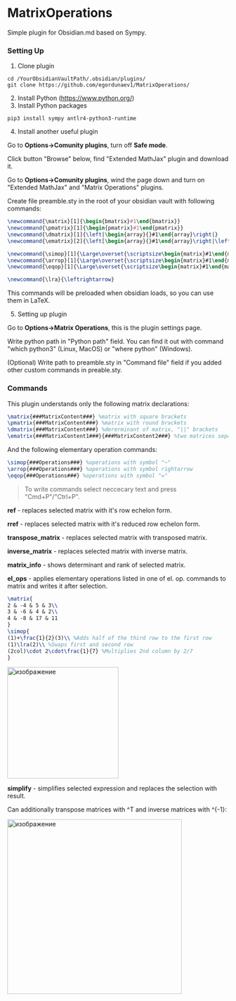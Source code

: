 # MatrixOperations
Simple plugin for Obsidian.md based on Sympy.

### Setting Up
1. Clone plugin
```
cd /YourObsidianVaultPath/.obsidian/plugins/
git clone https://github.com/egordunaev1/MatrixOperations/
```
2. Install Python (https://www.python.org/)
3. Install Python packages
```
pip3 install sympy antlr4-python3-runtime
```
4. Install another useful plugin

Go to **Options->Comunity plugins**, turn off **Safe mode**.

Click button "Browse" below, find "Extended MathJax" plugin and download it.

Go to **Options->Comunity plugins**, wind the page down and turn on "Extended MathJax" and "Matrix Operations" plugins.

Create file preamble.sty in the root of your obsidian vault with following commands:
```LaTeX
\newcommand{\matrix}[1]{\begin{bmatrix}#1\end{bmatrix}}
\newcommand{\pmatrix}[1]{\begin{pmatrix}#1\end{pmatrix}}  
\newcommand{\dmatrix}[1]{\left|\begin{array}{}#1\end{array}\right|}
\newcommand{\ematrix}[2]{\left[\begin{array}{}#1\end{array}\right|\left.\begin{array}{}#2\end{array}\right]}

\newcommand{\simop}[1]{\Large\overset{\scriptsize\begin{matrix}#1\end{matrix}}{\sim}\normalsize}
\newcommand{\arrop}[1]{\Large\overset{\scriptsize\begin{matrix}#1\end{matrix}}{\longrightarrow}\normalsize}
\newcommand{\eqop}[1]{\Large\overset{\scriptsize\begin{matrix}#1\end{matrix}}{=}\normalsize}

\newcommand{\lra}{\leftrightarrow}
```

This commands will be preloaded when obsidian loads, so you can use them in LaTeX.

5. Setting up plugin

Go to **Options->Matrix Operations**, this is the plugin settings page.

Write python path in "Python path" field. You can find it out with command "which python3" (Linux, MacOS) or "where python" (Windows).

(Optional) Write path to preamble.sty in "Command file" field if you added other custom commands in preable.sty.


### Commands

This plugin understands only the following matrix declarations:
```LaTeX
\matrix{###MatrixContent###} %matrix with square brackets
\pmatrix{###MatrixContent###} %matrix with round brackets
\dmatrix{###MatrixContent###} %dererminant of matrix, "||" brackets
\ematrix{###MatrixContent1###}{###MatrixContent2###} %two matrices separated by "|".
```

And the following elementary operation commands:
```LaTeX
\simop{###Operations###} %operations with symbol "~"
\arrop{###Operations###} %operations with symbol rightarrow
\eqop{###Operations###} %operations with symbol "="
```

>To write commands select neccecary text and press "Cmd+P"/"Ctrl+P".

**ref** - replaces selected matrix with it's row echelon form.

**rref** - replaces selected matrix with it's reduced row echelon form.

**transpose_matrix** - replaces selected matrix with transposed matrix.

**inverse_matrix** - replaces selected matrix with inverse matrix.

**matrix_info** - shows determinant and rank of selected matrix.

**el_ops** - applies elementary operations listed in one of el. op. commands to matrix and writes it after selection.
```LaTeX
\matrix{
2 & -4 & 5 & 3\\
3 & -6 & 4 & 2\\
4 & -8 & 17 & 11
}
\simop{
(1)+\frac{1}{2}(3)\\ %Adds half of the third row to the first row
(1)\lra(2)\\ %Swaps first and second row
(2col)\cdot 2\cdot\frac{1}{7} %Multiplies 2nd column by 2/7
}
```
<img width="253" alt="изображение" src="https://user-images.githubusercontent.com/56740700/142760143-af29c18d-2179-4e81-b4e9-db5048c12703.png">

**simplify** - simplifies selected expression and replaces the selection with result.

Can additionally transpose matrices with ^T and inverse matrices with ^{-1}:

<img width="397" alt="изображение" src="https://user-images.githubusercontent.com/56740700/142760237-f664ec1b-86b9-4d9a-bf04-da2ae624d2cc.png">




